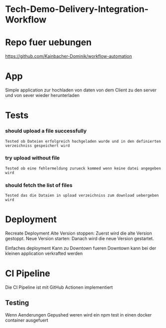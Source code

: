 # Tech-Demo-Delivery-Integration-Workflow

# Repo fuer uebungen
https://github.com/Kainbacher-Dominik/workflow-automation

# App 
Simple application zur hochladen von daten von dem Client zu den server und von sever wieder herunterladen

# Tests
### should upload a file successfully
    Tested ob Dateien erfolgreich hochgeladen wurde und in den definierten verzeichniss gespeichert wird

### try upload without file
    Tested ob eine fehlermeldung zurueck kommed wenn keine datei angegeben wird

### should fetch the list of files
    Tested das die Dataien in upload verzeichniss zum download uebergeben wird

# Deployment
Recreate Deployment
Alte Version stoppen: Zuerst wird die alte Version gestoppt.
Neue Version starten: Danach wird die neue Version gestartet.

Einfaches deployment 
Kann zu Downtown fueren 
Downtown kann bei der kleinen application verkrafted werden

# CI Pipeline 
Die CI Pipeline ist mit GitHub Actionen implementiert 

## Testing 
Wenn Aenderungen Gepushed weren wird ein npm test in einen docker container ausgefuert

